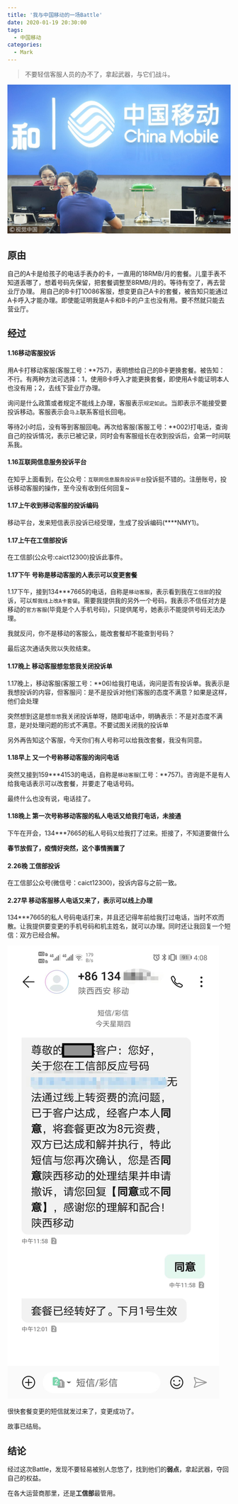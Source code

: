 ```yaml
---
title: '我与中国移动的一场Battle'
date: 2020-01-19 20:30:00
tags:
  - 中国移动
categories:
  - Mark
---
```

> 不要轻信客服人员的办不了，拿起武器，与它们战斗。
>
![去移动营业厅](/img/chinamobile/chinamobile.png)

## 原由
自己的A卡是给孩子的电话手表办的卡，一直用的18RMB/月的套餐。儿童手表不知道丢哪了，想着号码先保留，把套餐调整至8RMB/月的。等待有空了，再去营业厅办理。
用自己的B卡打10086客服，想变更自己A卡的套餐，被告知只能通过A卡呼入才能办理。即使能证明我是A卡和B卡的户主也没有用。要不然就只能去营业厅。

## 经过

#### 1.16移动客服投诉 

用A卡打移动客服(客服工号：**757)，表明想给自己的B卡更换套餐。被告知：不行。有两种方法可选择：1，使用B卡呼入才能更换套餐，即使用A卡能证明本人也没有用；2，去线下营业厅办理。

询问是什么政策或者规定不能线上办理，客服表示`规定如此`。当即表示不能接受要投诉移动。客服表示会`马上`联系客组长回电。

等待2小时后，没有等到客服回电。再次给客服(客服工号：**002)打电话，查询自己的投诉情况，表示已被记录，同时会有客服组长在收到投诉后，会第一时间联系我。

#### 1.16互联网信息服务投诉平台

在知乎上面看到，在公众号：`互联网信息服务投诉平台`投诉挺不错的。注册账号，投诉移动客服的操作，至今没有收到任何回复~

#### 1.17上午收到移动客服的投诉编码

移动平台，发来短信表示投诉已经受理，生成了投诉编码(****NMY1)。

#### 1.17上午在工信部投诉

在工信部(公众号:caict12300)投诉此事件。

#### 1.17下午 号称是移动客服的人表示可以变更套餐

1.17下午，接到134***7665的电话，自称是`移动客服`，表示看到我在`工信部`的投诉，可以`帮我线上改A卡套餐`。需要我提供我的另外一个号码，我表示不信任对方是移动的`官方客服`(毕竟是个人手机号码)，只提供尾号，她表示不能提供号码无法办理。

我就反问，你不是移动的客服么，能改套餐却不能查到号码？

最后这次通话失败以失败结束。

#### 1.17晚上 移动客服想忽悠我关闭投诉单

1.17晚上，移动客服(客服工号：**06)给我打电话，询问是否有投诉单。我表示是我想投诉的内容，但客服问：是不是投诉对他们客服的态度不满意？如果是这样，他们会处理

突然想到这是想`忽悠`我关闭投诉单呀，随即电话中，明确表示：不是对态度不满意，是对处理问题的形式不满意。不要试图关闭我的投诉单

另外再告知这个客服，今天你们有人号称可以给我改套餐，我没有同意。

#### 1.18早上 又一个号称移动客服的询问电话

突然又接到159***4153的电话，自称是`移动客服`(工号：**757)。咨询是不是有人给我电话表示可以改套餐，并要走了电话号码。

最终什么也没有说，电话挂了。

#### 1.18晚上 第一次号称移动客服的私人电话又给我打电话，未接通

下午在开会，134***7665的私人号码`又`给我打了过来。拒接了，不知道要做什么

**春节放假了，疫情好突然，这个事情搁置了**

#### 2.26晚 工信部投诉

在工信部公众号(微信号：caict12300)，投诉内容与之前一致。

#### 2.27早 移动客服移人电话又来了，表示可以线上办理

134***7665的私人号码电话打来，并且还记得年前给我打过电话，当时不欢而散。让我提供要变更的手机号码和机主姓名，就可以办理。同时还让我回复一个短信：双方已经合解。

![message](/img/chinamobile/message.png)

很快套餐变更的短信就发过来了，变更成功了。

故事已结局。

## 结论

经过这次Battle，发现不要轻易被别人忽悠了，找到他们的**弱点**，拿起武器，夺回自己的权益。

在各大运营商那里，还是**工信部**最管用。